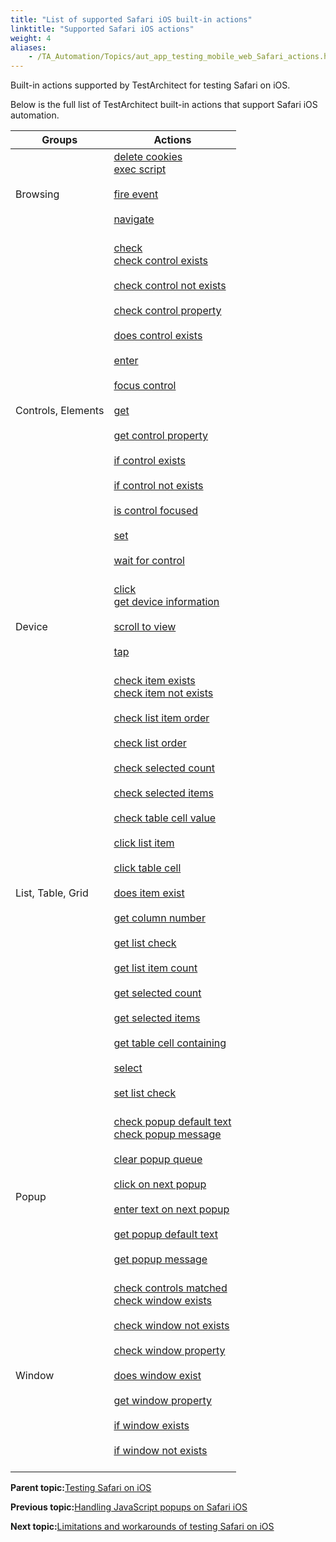 ```yaml
--- 
title: "List of supported Safari iOS built-in actions"
linktitle: "Supported Safari iOS actions"
weight: 4
aliases: 
    - /TA_Automation/Topics/aut_app_testing_mobile_web_Safari_actions.html
---
```


Built-in actions supported by TestArchitect for testing Safari on iOS.

Below is the full list of TestArchitect built-in actions that support Safari iOS automation.

|Groups|Actions|
|------|-------|
|Browsing|[delete cookies](delete_cookies.html)<br> [exec script](exec_script.html)<br><br> [fire event](fire_event.html)<br><br> [navigate](navigate.html)<br><br>|
|Controls, Elements|[check](check.html)<br> [check control exists](check_control_exists.html)<br><br> [check control not exists](check_control_not_exists.html)<br><br> [check control property](check_control_property.html)<br><br> [does control exists](does_control_exist.html)<br><br> [enter](enter.html)<br><br> [focus control](focus_control.html)<br><br> [get](get.html)<br><br> [get control property](get_control_property.html)<br><br> [if control exists](if_control_exists.html)<br><br> [if control not exists](if_control_not_exists.html)<br><br> [is control focused](is_control_focused.html)<br><br> [set](set.html)<br><br> [wait for control](wait_for_control.html)<br><br>|
|Device|[click](click.html)<br> [get device information](get_device_information.html)<br><br> [scroll to view](iOS_scroll_to_view.html)<br><br> [tap](tap.html)<br><br>|
|List, Table, Grid|[check item exists](check_item_exists.html)<br> [check item not exists](check_item_not_exists.html)<br><br> [check list item order](check_list_item_order.html)<br><br> [check list order](check_list_order.html)<br><br> [check selected count](check_selected_count.html)<br><br> [check selected items](check_selected_items.html)<br><br> [check table cell value](check_table_cell_value.html)<br><br> [click list item](click_list_item.html)<br><br> [click table cell](click_table_cell.html)<br><br> [does item exist](does_item_exist.html)<br><br> [get column number](get_column_number.html)<br><br> [get list check](get_list_check.html)<br><br> [get list item count](get_list_item_count.html)<br><br> [get selected count](get_selected_count.html)<br><br> [get selected items](get_selected_items.html)<br><br> [get table cell containing](get_table_cell_containing.html)<br><br> [select](select.html)<br><br> [set list check](set_list_check.html)<br><br>|
|Popup|[check popup default text](check_popup_default_text.html)<br> [check popup message](check_popup_message.html)<br><br> [clear popup queue](clear_popup_queue.html)<br><br> [click on next popup](click_on_next_popup.html)<br><br> [enter text on next popup](enter_text_on_next_popup.html)<br><br> [get popup default text](get_popup_default_text.html)<br><br> [get popup message](get_popup_message.html)<br><br>|
|Window|[check controls matched](check_controls_matched.html)<br> [check window exists](check_window_exists.html)<br><br> [check window not exists](check_window_not_exists.html)<br><br> [check window property](check_window_property.html)<br><br> [does window exist](does_window_exist.html)<br><br> [get window property](get_window_property.html)<br><br> [if window exists](if_window_exists.html)<br><br> [if window not exists](if_window_not_exists.html)<br><br>|

**Parent topic:**[Testing Safari on iOS](/TA_Automation/Topics/aut_app_testing_mobile_web_Safari.html)

**Previous topic:**[Handling JavaScript popups on Safari iOS](/TA_Automation/Topics/aut_app_testing_safari_apps_popups.html)

**Next topic:**[Limitations and workarounds of testing Safari on iOS](/TA_Automation/Topics/aut_app_testing_mobile_web_Safari_limitations.html)

